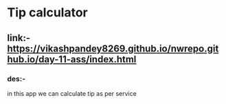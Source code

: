 
# Tip calculator

## link:-https://vikashpandey8269.github.io/nwrepo.github.io/day-11-ass/index.html

### des:-
in this app we can calculate tip as per service 
